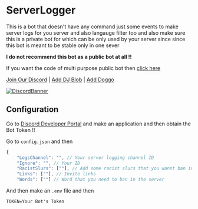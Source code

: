 # ServerLogger

This is a bot that doesn't have any command just some events to make server logs for you server and also langauge filter too and also make sure this is a private bot for which can be only used by your server since since this bot is meant to be stable only in one sever

**I do not recommend this bot as a public bot at all !!**

If you want the code of multi purpose public bot then [click here](https://github.com/Dinav69/DoggoBot)

[Join Our Discord](https://discord.gg/RWSEj6JrjJ) | [Add DJ Blob](https://dsc.gg/djblob) | [Add Doggo](https://discord.com/oauth2/authorize?client_id=818092139496996864&permissions=8&scope=bot%20applications.commands)

[![DiscordBanner](https://invidget.switchblade.xyz/RWSEj6JrjJ)](https://discord.gg/RWSEj6JrjJ)

## Configuration

Go to [Discord Developer Portal](https://discord.com/developers/applications) and make an application and then obtain the Bot Token !!

Go to `config.json` and then 
```js
{
    "LogsChannel": "", // Your server logging channel ID
    "Ignore": "", // Your ID
    "RacistSlurs": [""], // Add some racist slurs that you wannt ban in the server
    "Links": [""], // Invite links
    "Words": [""] // Word that you need to ban in the server
```

And then make an `.env` file and then 
```
TOKEN=Your Bot's Token
```
